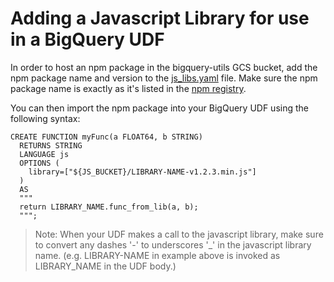 # Adding a Javascript Library for use in a BigQuery UDF

In order to host an npm package in the bigquery-utils GCS bucket, add the npm package name and version
to the [js_libs.yaml](js_libs.yaml) file. Make sure the npm package name is exactly as it's listed
in the [npm registry](https://www.npmjs.com/).
 
You can then import the npm package into your BigQuery UDF using the following syntax: 
```
CREATE FUNCTION myFunc(a FLOAT64, b STRING)
  RETURNS STRING
  LANGUAGE js
  OPTIONS ( 
    library=["${JS_BUCKET}/LIBRARY-NAME-v1.2.3.min.js"] 
  )
  AS 
  """
  return LIBRARY_NAME.func_from_lib(a, b);
  """;
  ```

> Note: When your UDF makes a call to the javascript library,
> make sure to convert any dashes '-' to underscores '_' in the javascript 
> library name. (e.g. LIBRARY-NAME in example above is invoked as LIBRARY_NAME
> in the UDF body.)
